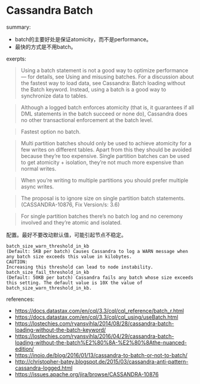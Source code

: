 # Cassandra Batch

summary:

* batch的主要好处是保证atomicity，而不是performance。
* 最快的方式是不用batch。

exerpts:

> Using a batch statement is not a good way to optimize performance — for details, see Using and misusing batches. For a discussion about the fastest way to load data, see Cassandra: Batch loading without the Batch keyword. Instead, using a batch is a good way to synchronize data to tables.

> Although a logged batch enforces atomicity (that is, it guarantees if all DML statements in the batch succeed or none do), Cassandra does no other transactional enforcement at the batch level.

> Fastest option no batch.

> Multi partition batches should only be used to achieve atomicity for a few writes on different tables. Apart from this they should be avoided because they’re too expensive. Single partition batches can be used to get atomicity + isolation, they’re not much more expensive than normal writes.

> When you’re writing to multiple partitions you should prefer multiple async writes.

> The proposal is to ignore size on single partition batch statements. (CASSANDRA-10876, Fix Version/s: 3.6)

> For single partition batches there’s no batch log and no ceremony involved and they’re atomic and isolated.

配置。最好不要改动默认值，可能引起节点不稳定。

```
batch_size_warn_threshold_in_kb 
(Default: 5KB per batch) Causes Cassandra to log a WARN message when any batch size exceeds this value in kilobytes.
CAUTION:
Increasing this threshold can lead to node instability.
batch_size_fail_threshold_in_kb 
(Default: 50KB per batch) Cassandra fails any batch whose size exceeds this setting. The default value is 10X the value of batch_size_warn_threshold_in_kb.
```


references:

* https://docs.datastax.com/en/cql/3.3/cql/cql_reference/batch_r.html
* https://docs.datastax.com/en/cql/3.3/cql/cql_using/useBatch.html
* https://lostechies.com/ryansvihla/2014/08/28/cassandra-batch-loading-without-the-batch-keyword/
* https://lostechies.com/ryansvihla/2016/04/29/cassandra-batch-loading-without-the-batch%E2%80%8A-%E2%80%8Athe-nuanced-edition/
* https://inoio.de/blog/2016/01/13/cassandra-to-batch-or-not-to-batch/
* http://christopher-batey.blogspot.de/2015/03/cassandra-anti-pattern-cassandra-logged.html
* https://issues.apache.org/jira/browse/CASSANDRA-10876
